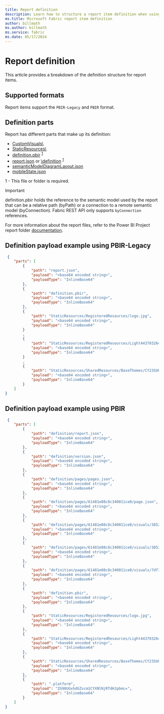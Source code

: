 ```yaml
---
title: Report definition
description: Learn how to structure a report item definition when using the Microsoft Fabric REST API.
ms.title: Microsoft Fabric report item definition
author: billmath
ms.author: billmath
ms.service: fabric
ms.date: 05/17/2024
---
```


# Report definition

This article provides a breakdown of the definition structure for report items.

## Supported formats

Report items support the `PBIR-Legacy` and `PBIR` format.

## Definition parts

Report has different parts that make up its definition:

- [CustomVisuals\\](https://learn.microsoft.com/power-bi/developer/projects/projects-report#customvisuals)
- [StaticResources\\](https://learn.microsoft.com/power-bi/developer/projects/projects-report#registeredresources)
- [definition.pbir](https://learn.microsoft.com/power-bi/developer/projects/projects-report#definitionpbir) <sup>[1](#required1)</sup>
- [report.json](https://learn.microsoft.com/power-bi/developer/projects/projects-report#reportjson) or [\definition](https://learn.microsoft.com/power-bi/developer/projects/projects-report#definition-folder) <sup>[1](#required1)</sup>
- [semanticModelDiagramLayout.json](https://learn.microsoft.com/power-bi/developer/projects/projects-report#semanticmodeldiagramlayoutjson)
- [mobileState.json](https://learn.microsoft.com/power-bi/developer/projects/projects-report#mobilestatejson)

<a name="required1">1</a> - This file or folder is required. 

> [!IMPORTANT]
> definition.pbir holds the reference to the semantic model used by the report that can be a relative path (byPath) or a connection to a remote semantic model (byConnection). Fabric REST API only supports `byConnection` references.

For more information about the report files, refer to the Power BI Project report folder [documentation](https://learn.microsoft.com/power-bi/developer/projects/projects-report).


## Definition payload example using PBIR-Legacy

```json
 {
    "parts": [
        {
            "path": "report.json",
            "payload": "<base64 encoded string>",
            "payloadType": "InlineBase64"
        },
        {
            "path": "definition.pbir",
            "payload": "<base64 encoded string>",
            "payloadType": "InlineBase64"
        },
        {
            "path": "StaticResources/RegisteredResources/logo.jpg",
            "payload": "<base64 encoded string>",
            "payloadType": "InlineBase64"
        }
        ,
        {
            "path": "StaticResources/RegisteredResources/Light4437032645752863.json",
            "payload": "<base64 encoded string>",
            "payloadType": "InlineBase64"
        }
        ,
        {
            "path": "StaticResources/SharedResources/BaseThemes/CY23SU04.json",
            "payload": "<base64 encoded string>",
            "payloadType": "InlineBase64"
        }
    ]
}
```
## Definition payload example using PBIR

```json
 {
    "parts": [
        {
            "path": "definition/report.json",
            "payload": "<base64 encoded string>",
            "payloadType": "InlineBase64"
        },
        {
            "path": "definition/version.json",
            "payload": "<base64 encoded string>",
            "payloadType": "InlineBase64"
        },
        {
            "path": "definition/pages/pages.json",
            "payload": "<base64 encoded string>",
            "payloadType": "InlineBase64"
        },
        {
            "path": "definition/pages/61481e08c8c340011ce0/page.json",
            "payload": "<base64 encoded string>",
            "payloadType": "InlineBase64"
        },
        {
            "path": "definition/pages/61481e08c8c340011ce0/visuals/3852e5607b224b8ebd1a/visual.json",
            "payload": "<base64 encoded string>",
            "payloadType": "InlineBase64"
        },
        {
            "path": "definition/pages/61481e08c8c340011ce0/visuals/3852e5607b224b8ebd1a/mobile.json",
            "payload": "<base64 encoded string>",
            "payloadType": "InlineBase64"
        },
        {
            "path": "definition/pages/61481e08c8c340011ce0/visuals/7df3763f63115a096029/visual.json",
            "payload": "<base64 encoded string>",
            "payloadType": "InlineBase64"
        },
        {
            "path": "definition.pbir",
            "payload": "<base64 encoded string>",
            "payloadType": "InlineBase64"
        },
        {
            "path": "StaticResources/RegisteredResources/logo.jpg",
            "payload": "<base64 encoded string>",
            "payloadType": "InlineBase64"
        },
        {
            "path": "StaticResources/RegisteredResources/Light4437032645752863.json",
            "payload": "<base64 encoded string>",
            "payloadType": "InlineBase64"
        },
        {
            "path": "StaticResources/SharedResources/BaseThemes/CY23SU04.json",
            "payload": "<base64 encoded string>",
            "payloadType": "InlineBase64"
        },
        {
            "path": ".platform",
            "payload": "ZG90UGxhdGZvcm1CYXNlNjRTdHJpbmc=",
            "payloadType": "InlineBase64"
        }
    ]
}
```
